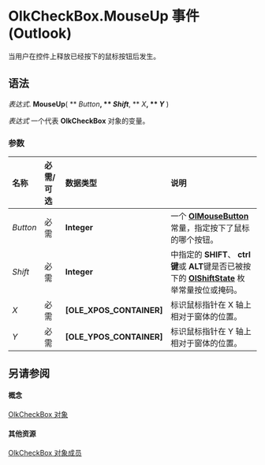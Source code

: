 
# OlkCheckBox.MouseUp 事件 (Outlook)

当用户在控件上释放已经按下的鼠标按钮后发生。


## 语法

 _表达式_. **MouseUp**( ** _Button_**, ** _Shift_**, ** _X_**, ** _Y_** )

 _表达式_ 一个代表 **OlkCheckBox** 对象的变量。


### 参数



|**名称**|**必需/可选**|**数据类型**|**说明**|
|:-----|:-----|:-----|:-----|
| _Button_|必需|**Integer**|一个  **[OlMouseButton](f654f074-f7e7-6128-9d7d-8ec6adbfe5f7.md)** 常量，指定按下了鼠标的哪个按钮。|
| _Shift_|必需|**Integer**|中指定的 **SHIFT**、  **ctrl 键**或 **ALT**键是否已被按下的 **[OlShiftState](f71dd27d-6930-1450-e8e9-11ab1eace6ca.md)** 枚举常量按位或掩码。|
| _X_|必需|**[OLE_XPOS_CONTAINER]**|标识鼠标指针在 X 轴上相对于窗体的位置。|
| _Y_|必需|**[OLE_YPOS_CONTAINER]**|标识鼠标指针在 Y 轴上相对于窗体的位置。|

## 另请参阅


#### 概念


[OlkCheckBox 对象](79460205-a604-7011-a9b3-14e651807f09.md)
#### 其他资源


[OlkCheckBox 对象成员](acf62b06-215d-6b2b-57b0-ccbfd0c92aed.md)
